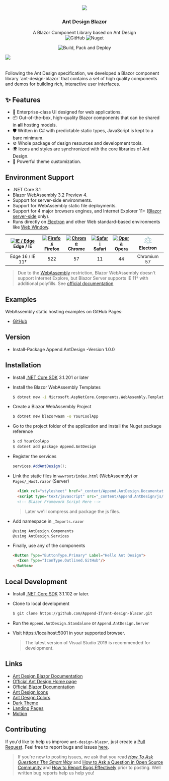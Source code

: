 <!-- Metadata 
{
  "order": 1,
  "title": "Ant Design - Blazor"
}
-->
<div align="center">
  <img src="https://github.com/Append-IT/ant-design-blazor/blob/master/infrastructure/ant-design-blazor-logo.svg">
  <h3>Ant Design Blazor</h3>
  <span>A Blazor Component Library based on Ant Design</span>
  <br/>
  <img alt="GitHub" src="https://img.shields.io/github/license/append-it/ant-design-blazor">
  <img alt="Nuget" src="https://img.shields.io/nuget/v/Append.AntDesign">
  
  ![Build, Pack and Deploy](https://github.com/Append-IT/ant-design-blazor/workflows/Build,%20Pack%20and%20Deploy/badge.svg)
</div>

![](https://github.com/actions/append-it/ant-design-blazor/[BOT]%20Icon%20Sync/badge.svg)

<br/>
Following the Ant Design specification, we developed a Blazor component library `ant-design-blazor` that contains a set of high quality components and demos for building rich, interactive user interfaces.

## ✨ Features

- 🌈 Enterprise-class UI designed for web applications.
- 📦 Out-of-the-box, high-quality Blazor components that can be shared in **all** hosting models.
- 🛡 Written in C# with predictable static types, JavaScript is kept to a bare minimum.
- ⚙️ Whole package of design resources and development tools.
- 🌍 Icons and styles are synchronized with the core libraries of Ant Design.
- 🎨 Powerful theme customization.

## Environment Support

- .NET Core 3.1
- Blazor WebAssembly 3.2 Preview 4.
- Support for server-side environments.
- Support for WebAssembly static file deployments.
- Support for 4 major browsers engines, and Internet Explorer 11+ ([Blazor server-side](https://docs.microsoft.com/en-us/aspnet/core/blazor/supported-platforms?view=aspnetcore-3.1) only).
- Runs directly on [Electron](http://electron.atom.io/) and other Web standard-based environments like [Web Window](https://github.com/SteveSandersonMS/WebWindow).

| [<img src="https://raw.githubusercontent.com/alrra/browser-logos/master/src/edge/edge_48x48.png" alt="IE / Edge" width="24px" height="24px" />](http://godban.github.io/browsers-support-badges/)</br> Edge / IE | [<img src="https://raw.githubusercontent.com/alrra/browser-logos/master/src/firefox/firefox_48x48.png" alt="Firefox" width="24px" height="24px" />](http://godban.github.io/browsers-support-badges/)</br>Firefox | [<img src="https://raw.githubusercontent.com/alrra/browser-logos/master/src/chrome/chrome_48x48.png" alt="Chrome" width="24px" height="24px" />](http://godban.github.io/browsers-support-badges/)</br>Chrome | [<img src="https://raw.githubusercontent.com/alrra/browser-logos/master/src/safari/safari_48x48.png" alt="Safari" width="24px" height="24px" />](http://godban.github.io/browsers-support-badges/)</br>Safari | [<img src="https://raw.githubusercontent.com/alrra/browser-logos/master/src/opera/opera_48x48.png" alt="Opera" width="24px" height="24px" />](http://godban.github.io/browsers-support-badges/)</br>Opera | [<img src="https://raw.githubusercontent.com/alrra/browser-logos/master/src/electron/electron_48x48.png" alt="Electron" width="24px" height="24px" />](http://godban.github.io/browsers-support-badges/)</br>Electron |
| :---------: | :---------: | :---------: | :---------: | :---------: | :---------: |
| Edge 16 / IE 11† | 522 | 57 | 11 | 44 | Chromium 57

> Due to the [WebAssembly](https://webassembly.org) restriction, Blazor WebAssembly doesn't support Internet Explore, but Blazor Server supports IE 11† with additional polyfills. See [official documentation](https://docs.microsoft.com/en-us/aspnet/core/blazor/supported-platforms?view=aspnetcore-3.1) 

## Examples

WebAssembly static hosting examples on GitHub Pages:

- [GitHub](https://append-it.github.io/ant-design-blazor)

## Version
- Install-Package Append.AntDesign -Version 1.0.0
## Installation

- Install [.NET Core SDK](https://dotnet.microsoft.com/download/dotnet-core/3.1) 3.1.201 or later

- Install the Blazor WebAssembly Templates

  ```bash
  $ dotnet new -i Microsoft.AspNetCore.Components.WebAssembly.Templates::3.2.0-preview4.20210.8
  ```

- Create a Blazor WebAssembly Project

  ```bash
  $ dotnet new blazorwasm -o YourCoolApp
  ```
  
- Go to the project folder of the application and install the Nuget package reference

  ```bash
  $ cd YourCoolApp
  $ dotnet add package Append.AntDesign
  ```

- Register the services

  ```csharp
  services.AddAntDesign();
  ```

- Link the static files in `wwwroot/index.html` (WebAssembly) or `Pages/_Host.razor` (Server)

  ```html
    <link rel="stylesheet" href="_content/Append.AntDesign.Documentation/css/documentation-styles.min.css" />
    <script type="text/javascript" src="_content/Append.AntDesign/js/scripts.min.js"></script>
    <!-- Blazor Framework Script Here -->
  ```
  > Later we'll compress and package the js files.

- Add namespace in `_Imports.razor`

  ```razor
  @using AntDesign.Components
  @using AntDesign.Services
  ```

- Finally, use any of the components

  ```html
  <Button Type="ButtonType.Primary" Label="Hello Ant Design">
    <Icon Type="IconType.Outlined.GitHub"/>
  </Button>
  ```

## Local Development

- Install [.NET Core SDK](https://dotnet.microsoft.com/download) 3.1.102 or later.
- Clone to local development


  ```bash
  $ git clone https://github.com/Append-IT/ant-design-blazor.git
  ```
- Run the `Append.AntDesign.Standalone` or `Append.AntDesign.Server`
- Visit https://localhost:5001 in your supported browser.
  
  > The latest version of Visual Studio 2019 is recommended for development.


## Links

- [Ant Design Blazor Documentation](https://append-it.github.io/ant-design-blazor)
- [Official Ant Design Home page](https://ant.design/)
- [Official Blazor Documentation](https://blazor.net)
- [Ant Design Icons](https://github.com/ant-design/ant-design-icons)
- [Ant Design Colors](https://github.com/ant-design/ant-design-colors)
- [Dark Theme](https://github.com/ant-design/ant-design-dark-theme)
- [Landing Pages](https://landing.ant.design)
- [Motion](https://motion.ant.design)

## Contributing

If you'd like to help us improve `ant-design-blazor`, just create a [Pull Request](https://github.com/append-it/ant-design-blazor/pulls). Feel free to report bugs and issues [here](https://github.com/Append-IT/ant-design-blazor/issues/new).

> If you're new to posting issues, we ask that you read [_How To Ask Questions The Smart Way_](http://www.catb.org/~esr/faqs/smart-questions.html) and [How to Ask a Question in Open Source Community](https://github.com/seajs/seajs/issues/545) and [How to Report Bugs Effectively](http://www.chiark.greenend.org.uk/~sgtatham/bugs.html) prior to posting. Well written bug reports help us help you!
